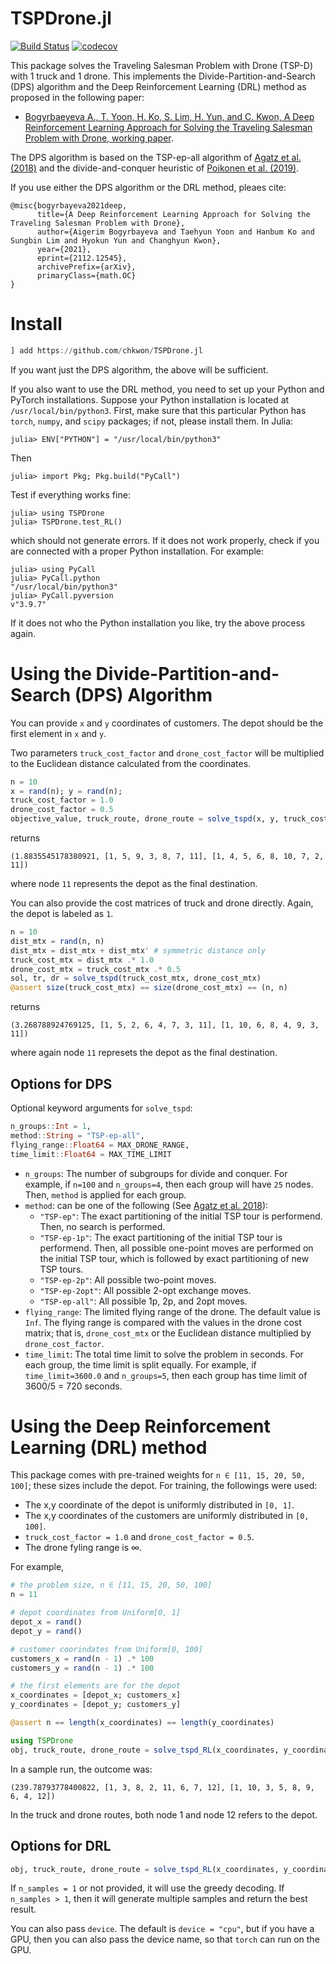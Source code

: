 # TSPDrone.jl


[![Build Status](https://github.com/chkwon/TSPDrone.jl/workflows/CI/badge.svg?branch=master)](https://github.com/chkwon/TSPDrone.jl/actions?query=workflow%3ACI)
[![codecov](https://codecov.io/gh/chkwon/TSPDrone.jl/branch/master/graph/badge.svg)](https://codecov.io/gh/chkwon/TSPDrone.jl)

This package solves the Traveling Salesman Problem with Drone (TSP-D) with 1 truck and 1 drone. This implements the Divide-Partition-and-Search (DPS) algorithm and the Deep Reinforcement Learning (DRL) method as proposed in the following paper:

* [Bogyrbaeyeva A., T. Yoon, H. Ko, S. Lim, H. Yun, and C. Kwon, A Deep Reinforcement Learning Approach for Solving the Traveling Salesman Problem with Drone, working paper](https://arxiv.org/abs/2112.12545). 

The DPS algorithm is based on the TSP-ep-all algorithm of [Agatz et al. (2018)](https://doi.org/10.1287/trsc.2017.0791) and the divide-and-conquer heuristic of [Poikonen et al. (2019)](https://doi.org/10.1287/ijoc.2018.0826).

If you use either the DPS algorithm or the DRL method, pleaes cite:
```
@misc{bogyrbayeva2021deep,
      title={A Deep Reinforcement Learning Approach for Solving the Traveling Salesman Problem with Drone}, 
      author={Aigerim Bogyrbayeva and Taehyun Yoon and Hanbum Ko and Sungbin Lim and Hyokun Yun and Changhyun Kwon},
      year={2021},
      eprint={2112.12545},
      archivePrefix={arXiv},
      primaryClass={math.OC}
}
```

# Install

```julia
] add https://github.com/chkwon/TSPDrone.jl
```

If you want just the DPS algorithm, the above will be sufficient. 

If you also want to use the DRL method, you need to set up your Python and PyTorch installations. 
Suppose your Python installation is located at `/usr/local/bin/python3`.
First, make sure that this particular Python has `torch`, `numpy`, and `scipy` packages; if not, please install them.
In Julia:
```
julia> ENV["PYTHON"] = "/usr/local/bin/python3"
```
Then
```
julia> import Pkg; Pkg.build("PyCall")
```
Test if everything works fine:
```
julia> using TSPDrone
julia> TSPDrone.test_RL()
```
which should not generate errors.
If it does not work properly, check if you are connected with a proper Python installation. 
For example:
```
julia> using PyCall
julia> PyCall.python
"/usr/local/bin/python3"
julia> PyCall.pyversion
v"3.9.7"
```
If it does not who the Python installation you like, try the above process again.


# Using the Divide-Partition-and-Search (DPS) Algorithm

You can provide `x` and `y` coordinates of customers. 
The depot should be the first element in `x` and `y`.

Two parameters `truck_cost_factor` and `drone_cost_factor` will be multiplied to the Euclidean distance calculated from the coordinates. 
```julia 
n = 10 
x = rand(n); y = rand(n);
truck_cost_factor = 1.0 
drone_cost_factor = 0.5
objective_value, truck_route, drone_route = solve_tspd(x, y, truck_cost_factor, drone_cost_factor)
```
returns
```
(1.8835545178380921, [1, 5, 9, 3, 8, 7, 11], [1, 4, 5, 6, 8, 10, 7, 2, 11])
```
where node `11` represents the depot as the final destination. 

You can also provide the cost matrices of truck and drone directly.
Again, the depot is labeled as `1`.
```julia
n = 10 
dist_mtx = rand(n, n)
dist_mtx = dist_mtx + dist_mtx' # symmetric distance only
truck_cost_mtx = dist_mtx .* 1.0
drone_cost_mtx = truck_cost_mtx .* 0.5 
sol, tr, dr = solve_tspd(truck_cost_mtx, drone_cost_mtx)
@assert size(truck_cost_mtx) == size(drone_cost_mtx) == (n, n)
```
returns
```
(3.268788924769125, [1, 5, 2, 6, 4, 7, 3, 11], [1, 10, 6, 8, 4, 9, 3, 11])
```
where again node `11` represets the depot as the final destination.

## Options for DPS 
Optional keyword arguments for `solve_tspd`:
```julia
n_groups::Int = 1, 
method::String = "TSP-ep-all", 
flying_range::Float64 = MAX_DRONE_RANGE, 
time_limit::Float64 = MAX_TIME_LIMIT
```
* `n_groups`: The number of subgroups for divide and conquer. For example, if `n=100` and `n_groups=4`, then each group will have `25` nodes. Then, `method` is applied for each group. 
* `method`: can be one of the following (See [Agatz et al. 2018](https://doi.org/10.1287/trsc.2017.0791)):
    - `"TSP-ep"`: The exact partitioning of the initial TSP tour is performend. Then, no search is performed.
    - `"TSP-ep-1p"`: The exact partitioning of the initial TSP tour is performend. Then, all possible one-point moves are performed on the initial TSP tour, which is followed by exact partitioning of new TSP tours.
    - `"TSP-ep-2p"`: All possible two-point moves.
    - `"TSP-ep-2opt"`: All possible 2-opt exchange moves.
    - `"TSP-ep-all"`: All possible 1p, 2p, and 2opt moves.
* `flying_range`: The limited flying range of the drone. The default value is `Inf`. The flying range is compared with the values in the drone cost matrix; that is, `drone_cost_mtx` or the Euclidean distance multiplied by `drone_cost_factor`. 
* `time_limit`: The total time limit to solve the problem in seconds. For each group, the time limit is split equally. For example, if `time_limit=3600.0` and `n_groups=5`, then each group has time limit of 3600/5 = 720 seconds. 



# Using the Deep Reinforcement Learning (DRL) method

This package comes with pre-trained weights for `n ∈ [11, 15, 20, 50, 100]`; these sizes include the depot.
For training, the followings were used:
- The x,y coordinate of the depot is uniformly distributed in `[0, 1]`.
- The x,y coordinates of the customers are uniformly distributed in `[0, 100]`.
- `truck_cost_factor = 1.0` and `drone_cost_factor = 0.5`.
- The drone fyling range is ∞.

For example, 
```julia
# the problem size, n ∈ [11, 15, 20, 50, 100]
n = 11 

# depot coordinates from Uniform[0, 1]
depot_x = rand()
depot_y = rand()

# customer coorindates from Uniform[0, 100]
customers_x = rand(n - 1) .* 100
customers_y = rand(n - 1) .* 100

# the first elements are for the depot
x_coordinates = [depot_x; customers_x]
y_coordinates = [depot_y; customers_y]

@assert n == length(x_coordinates) == length(y_coordinates)

using TSPDrone
obj, truck_route, drone_route = solve_tspd_RL(x_coordinates, y_coordinates; n_samples = 100)
```

In a sample run, the outcome was:
```
(239.78793778400822, [1, 3, 8, 2, 11, 6, 7, 12], [1, 10, 3, 5, 8, 9, 6, 4, 12])
```
In the truck and drone routes, both node 1 and node 12 refers to the depot. 

## Options for DRL
```julia
obj, truck_route, drone_route = solve_tspd_RL(x_coordinates, y_coordinates; n_samples = 100, device = "cpu")
```

If `n_samples = 1` or not provided, it will use the greedy decoding.
If `n_samples > 1`, then it will generate multiple samples and return the best result.

You can also pass `device`. The default is `device = "cpu"`, but if you have a GPU, then you can also pass the device name, so that `torch` can run on the GPU. 
